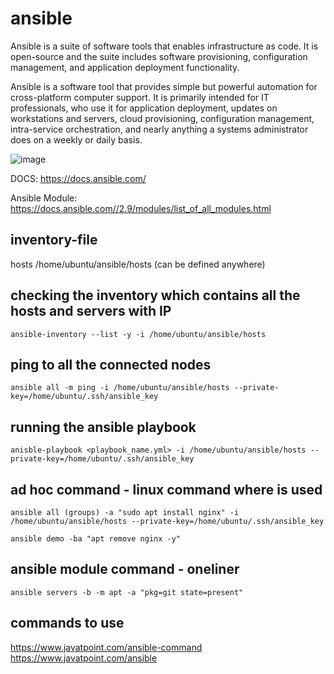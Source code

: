 # ansible

Ansible is a suite of software tools that enables infrastructure as code. It is open-source and the suite includes software provisioning, configuration management, and application deployment functionality.

Ansible is a software tool that provides simple but powerful automation for cross-platform computer support. It is primarily intended for IT professionals, who use it for application deployment, updates on workstations and servers, cloud provisioning, configuration management, intra-service orchestration, and nearly anything a systems administrator does on a weekly or daily basis.

![image](https://github.com/TauqeerAhmad5201/ansible/assets/68806440/95bfce1e-f21c-4e7a-b458-1e5f9de4a321)

DOCS: https://docs.ansible.com/

Ansible Module: https://docs.ansible.com//2.9/modules/list_of_all_modules.html

## inventory-file
hosts
/home/ubuntu/ansible/hosts (can be defined anywhere) 

## checking the inventory which contains all the hosts and servers with IP 

```
ansible-inventory --list -y -i /home/ubuntu/ansible/hosts
```
##  ping to all the connected nodes

```
ansible all -m ping -i /home/ubuntu/ansible/hosts --private-key=/home/ubuntu/.ssh/ansible_key
```
## running the ansible playbook 
```
anisble-playbook <playbook_name.yml> -i /home/ubuntu/ansible/hosts --private-key=/home/ubuntu/.ssh/ansible_key
```
## ad hoc command - linux command where  is used
```
ansible all (groups) -a "sudo apt install nginx" -i /home/ubuntu/ansible/hosts --private-key=/home/ubuntu/.ssh/ansible_key
```
```
ansible demo -ba "apt remove nginx -y" 
```

## ansible module command - oneliner 
```
ansible servers -b -m apt -a "pkg=git state=present"
```

## commands to use 

https://www.javatpoint.com/ansible-command 
https://www.javatpoint.com/ansible

